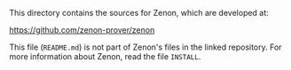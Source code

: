 This directory contains the sources for Zenon, which are developed at:

https://github.com/zenon-prover/zenon

This file (`README.md`) is not part of Zenon's files in the linked repository.
For more information about Zenon, read the file `INSTALL`.
